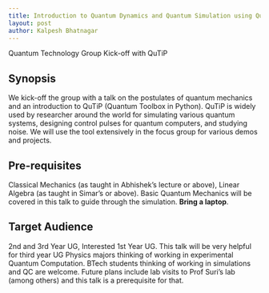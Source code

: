 ```yaml
---
title: Introduction to Quantum Dynamics and Quantum Simulation using QuTiP
layout: post
author: Kalpesh Bhatnagar
---
```


Quantum Technology Group Kick-off with QuTiP

<!--more-->

## Synopsis

We kick-off the group with a talk on the postulates of quantum mechanics and an introduction to QuTiP (Quantum Toolbox in Python). QuTiP is widely used by researcher around the world for simulating various quantum systems, designing control pulses for quantum computers, and studying noise. We will use the tool extensively in the focus group for various demos and projects.

## Pre-requisites

Classical Mechanics (as taught in Abhishek’s  lecture or above), Linear Algebra (as taught in Simar’s or above). Basic Quantum Mechanics will be covered in this talk to guide through the simulation. **Bring a laptop**.

## Target Audience

2nd and 3rd Year UG, Interested 1st Year UG. This talk will be very helpful for third year UG Physics majors thinking of working in experimental Quantum Computation. BTech students thinking of working in simulations and QC are welcome. Future plans include lab visits to Prof Suri’s lab (among others) and this talk is a prerequisite for that.
